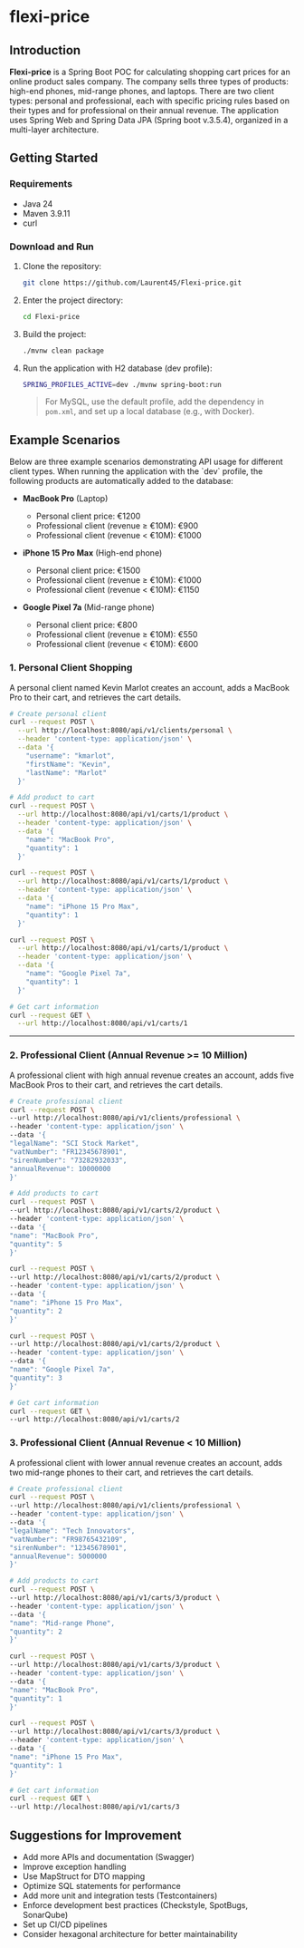 # flexi-price

## Introduction

**Flexi-price** is a Spring Boot POC for calculating shopping cart prices for an online product sales company.
The company sells three types of products: high-end phones, mid-range phones, and laptops.
There are two client types: personal and professional, each with specific pricing rules based on their types and for professional on their annual revenue.
The application uses Spring Web and Spring Data JPA (Spring boot v.3.5.4), organized in a multi-layer architecture.

## Getting Started

### Requirements

- Java 24
- Maven 3.9.11
- curl

### Download and Run

1. Clone the repository:
   ```bash
   git clone https://github.com/Laurent45/Flexi-price.git
   ```
2. Enter the project directory:
   ```bash
   cd Flexi-price
   ```
3. Build the project:
   ```bash
   ./mvnw clean package
   ```
4. Run the application with H2 database (dev profile):
   ```bash
   SPRING_PROFILES_ACTIVE=dev ./mvnw spring-boot:run
   ```
   > For MySQL, use the default profile, add the dependency in `pom.xml`, and set up a local database (e.g., with Docker).


## Example Scenarios

Below are three example scenarios demonstrating API usage for different client types.
When running the application with the \`dev\` profile, the following products are automatically added to the database:

- **MacBook Pro** (Laptop)
   - Personal client price: €1200
   - Professional client (revenue ≥ €10M): €900
   - Professional client (revenue < €10M): €1000

- **iPhone 15 Pro Max** (High-end phone)
   - Personal client price: €1500
   - Professional client (revenue ≥ €10M): €1000
   - Professional client (revenue < €10M): €1150

- **Google Pixel 7a** (Mid-range phone)
   - Personal client price: €800
   - Professional client (revenue ≥ €10M): €550
   - Professional client (revenue < €10M): €600

### 1\. Personal Client Shopping

A personal client named Kevin Marlot creates an account, adds a MacBook Pro to their cart, and retrieves the cart details.

```bash
# Create personal client
curl --request POST \
  --url http://localhost:8080/api/v1/clients/personal \
  --header 'content-type: application/json' \
  --data '{
    "username": "kmarlot",
    "firstName": "Kevin",
    "lastName": "Marlot"
  }'

# Add product to cart
curl --request POST \
  --url http://localhost:8080/api/v1/carts/1/product \
  --header 'content-type: application/json' \
  --data '{
    "name": "MacBook Pro",
    "quantity": 1
  }'

curl --request POST \
  --url http://localhost:8080/api/v1/carts/1/product \
  --header 'content-type: application/json' \
  --data '{
    "name": "iPhone 15 Pro Max",
    "quantity": 1
  }'

curl --request POST \
  --url http://localhost:8080/api/v1/carts/1/product \
  --header 'content-type: application/json' \
  --data '{
    "name": "Google Pixel 7a",
    "quantity": 1
  }'

# Get cart information
curl --request GET \
  --url http://localhost:8080/api/v1/carts/1
```

<hr>

### 2\. Professional Client (Annual Revenue >= 10 Million)
A professional client with high annual revenue creates an account, adds five MacBook Pros to their cart, and retrieves the cart details.

```bash
# Create professional client
curl --request POST \
--url http://localhost:8080/api/v1/clients/professional \
--header 'content-type: application/json' \
--data '{
"legalName": "SCI Stock Market",
"vatNumber": "FR12345678901",
"sirenNumber": "73282932033",
"annualRevenue": 10000000
}'

# Add products to cart
curl --request POST \
--url http://localhost:8080/api/v1/carts/2/product \
--header 'content-type: application/json' \
--data '{
"name": "MacBook Pro",
"quantity": 5
}'

curl --request POST \
--url http://localhost:8080/api/v1/carts/2/product \
--header 'content-type: application/json' \
--data '{
"name": "iPhone 15 Pro Max",
"quantity": 2
}'

curl --request POST \
--url http://localhost:8080/api/v1/carts/2/product \
--header 'content-type: application/json' \
--data '{
"name": "Google Pixel 7a",
"quantity": 3
}'

# Get cart information
curl --request GET \
--url http://localhost:8080/api/v1/carts/2
```

### 3\. Professional Client (Annual Revenue < 10 Million)
   A professional client with lower annual revenue creates an account, adds two mid-range phones to their cart, and retrieves the cart details.

```bash
# Create professional client
curl --request POST \
--url http://localhost:8080/api/v1/clients/professional \
--header 'content-type: application/json' \
--data '{
"legalName": "Tech Innovators",
"vatNumber": "FR98765432109",
"sirenNumber": "12345678901",
"annualRevenue": 5000000
}'

# Add products to cart
curl --request POST \
--url http://localhost:8080/api/v1/carts/3/product \
--header 'content-type: application/json' \
--data '{
"name": "Mid-range Phone",
"quantity": 2
}'

curl --request POST \
--url http://localhost:8080/api/v1/carts/3/product \
--header 'content-type: application/json' \
--data '{
"name": "MacBook Pro",
"quantity": 1
}'

curl --request POST \
--url http://localhost:8080/api/v1/carts/3/product \
--header 'content-type: application/json' \
--data '{
"name": "iPhone 15 Pro Max",
"quantity": 1
}'

# Get cart information
curl --request GET \
--url http://localhost:8080/api/v1/carts/3
```


## Suggestions for Improvement

- Add more APIs and documentation (Swagger)
- Improve exception handling
- Use MapStruct for DTO mapping
- Optimize SQL statements for performance
- Add more unit and integration tests (Testcontainers)
- Enforce development best practices (Checkstyle, SpotBugs, SonarQube)
- Set up CI/CD pipelines
- Consider hexagonal architecture for better maintainability
